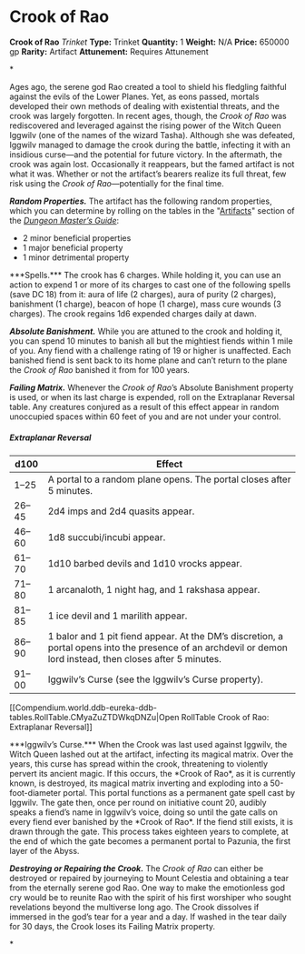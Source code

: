 # Crook of Rao

**Crook of Rao**
_Trinket_
**Type:** Trinket
**Quantity:** 1
**Weight:** N/A
**Price:** 650000 gp
**Rarity:** Artifact
**Attunement:** Requires Attunement

*<p>Ages ago, the serene god Rao created a tool to shield his fledgling faithful against the evils of the Lower Planes. Yet, as eons passed, mortals developed their own methods of dealing with existential threats, and the crook was largely forgotten. In recent ages, though, the *Crook of Rao* was rediscovered and leveraged against the rising power of the Witch Queen Iggwilv (one of the names of the wizard Tasha). Although she was defeated, Iggwilv managed to damage the crook during the battle, infecting it with an insidious curse—and the potential for future victory. In the aftermath, the crook was again lost. Occasionally it reappears, but the famed artifact is not what it was. Whether or not the artifact’s bearers realize its full threat, few risk using the *Crook of Rao*—potentially for the final time.

***Random Properties.*** The artifact has the following random properties, which you can determine by rolling on the tables in the "<a title="Artifacts" href="https://www.dndbeyond.com/sources/dmg/sentient-magic-items-artifacts#Artifacts">Artifacts</a>" section of the *<a class="sourcebook" title="Dungeon Master’s Guide" href="https://www.dndbeyond.com/sources/dmg">Dungeon Master’s Guide</a>*:</p>
* 2 minor beneficial properties
* 1 major beneficial property
* 1 minor detrimental property

<p>***Spells.*** The crook has 6 charges. While holding it, you can use an action to expend 1 or more of its charges to cast one of the following spells (save DC 18) from it: aura of life (2 charges), aura of purity (2 charges), banishment (1 charge), beacon of hope (1 charge), mass cure wounds (3 charges). The crook regains 1d6 expended charges daily at dawn.

***Absolute Banishment.*** While you are attuned to the crook and holding it, you can spend 10 minutes to banish all but the mightiest fiends within 1 mile of you. Any fiend with a challenge rating of 19 or higher is unaffected. Each banished fiend is sent back to its home plane and can’t return to the plane the *Crook of Rao* banished it from for 100 years.

***Failing Matrix.*** Whenever the *Crook of Rao*’s Absolute Banishment property is used, or when its last charge is expended, roll on the Extraplanar Reversal table. Any creatures conjured as a result of this effect appear in random unoccupied spaces within 60 feet of you and are not under your control.</p>
<h5>Extraplanar Reversal</h5>
<table>
<thead>
<tr>
<th>d100</th>
<th>Effect</th>
</tr>
</thead>
<tbody>
<tr>
<td>1–25</td>
<td>A portal to a random plane opens. The portal closes after 5 minutes.</td>
</tr>
<tr>
<td>26–45</td>
<td>2d4 imps and 2d4 quasits appear.</td>
</tr>
<tr>
<td>46–60</td>
<td>1d8 succubi/incubi appear.</td>
</tr>
<tr>
<td>61–70</td>
<td>1d10 barbed devils and 1d10 vrocks appear.</td>
</tr>
<tr>
<td>71–80</td>
<td>1 arcanaloth, 1 night hag, and 1 rakshasa appear.</td>
</tr>
<tr>
<td>81–85</td>
<td>1 ice devil and 1 marilith appear.</td>
</tr>
<tr>
<td>86–90</td>
<td>1 balor and 1 pit fiend appear. At the DM’s discretion, a portal opens into the presence of an archdevil or demon lord instead, then closes after 5 minutes.</td>
</tr>
<tr>
<td>91–00</td>
<td>Iggwilv’s Curse (see the Iggwilv’s Curse property).</td>
</tr>
</tbody>
</table><div id="table-link">[[Compendium.world.ddb-eureka-ddb-tables.RollTable.CMyaZuZTDWkqDNZu|Open RollTable Crook of Rao: Extraplanar Reversal]]
<p>***Iggwilv’s Curse.*** When the Crook was last used against Iggwilv, the Witch Queen lashed out at the artifact, infecting its magical matrix. Over the years, this curse has spread within the crook, threatening to violently pervert its ancient magic. If this occurs, the *Crook of Rao*, as it is currently known, is destroyed, its magical matrix inverting and exploding into a 50-foot-diameter portal. This portal functions as a permanent gate spell cast by Iggwilv. The gate then, once per round on initiative count 20, audibly speaks a fiend’s name in Iggwilv’s voice, doing so until the gate calls on every fiend ever banished by the *Crook of Rao*. If the fiend still exists, it is drawn through the gate. This process takes eighteen years to complete, at the end of which the gate becomes a permanent portal to Pazunia, the first layer of the Abyss.

***Destroying or Repairing the Crook.*** The *Crook of Rao* can either be destroyed or repaired by journeying to Mount Celestia and obtaining a tear from the eternally serene god Rao. One way to make the emotionless god cry would be to reunite Rao with the spirit of his first worshiper who sought revelations beyond the multiverse long ago. The Crook dissolves if immersed in the god’s tear for a year and a day. If washed in the tear daily for 30 days, the Crook loses its Failing Matrix property.</p>*